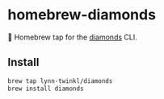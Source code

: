 # homebrew-diamonds

🍺 Homebrew tap for the [diamonds](https://github.com/lynn-twinkl/diamonds) CLI.

## Install

```sh
brew tap lynn-twinkl/diamonds
brew install diamonds

